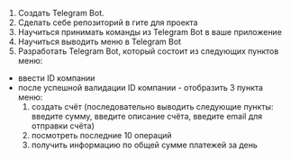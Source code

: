 1. Создать Telegram Bot.
2. Сделать себе репозиторий в гите для проекта
3. Научиться принимать команды из Telegram Bot в ваше приложение
4. Научиться выводить меню в Telegram Bot
5. Разработать Telegram Bot, который состоит из следующих пунктов меню:

* ввести ID компании
* после успешной валидации ID компании - отобразить 3 пункта меню:
  1) создать счёт (последовательно выводить следующие пункты: введите сумму, введите описание счёта, введите email для отправки счёта)
  2) посмотреть последние 10 операций
  3) получить информацию по общей сумме платежей за день